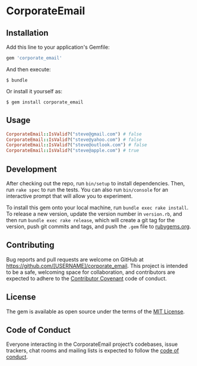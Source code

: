 # CorporateEmail

## Installation

Add this line to your application's Gemfile:

```ruby
gem 'corporate_email'
```

And then execute:

    $ bundle

Or install it yourself as:

    $ gem install corporate_email

## Usage

```ruby
CorporateEmail::IsValid?("steve@gmail.com") # false
CorporateEmail::IsValid?("steve@yahoo.com") # false
CorporateEmail::IsValid?("steve@outlook.com") # false
CorporateEmail::IsValid?("steve@apple.com") # true
```

## Development

After checking out the repo, run `bin/setup` to install dependencies. Then, run `rake spec` to run the tests. You can also run `bin/console` for an interactive prompt that will allow you to experiment.

To install this gem onto your local machine, run `bundle exec rake install`. To release a new version, update the version number in `version.rb`, and then run `bundle exec rake release`, which will create a git tag for the version, push git commits and tags, and push the `.gem` file to [rubygems.org](https://rubygems.org).

## Contributing

Bug reports and pull requests are welcome on GitHub at https://github.com/[USERNAME]/corporate_email. This project is intended to be a safe, welcoming space for collaboration, and contributors are expected to adhere to the [Contributor Covenant](http://contributor-covenant.org) code of conduct.

## License

The gem is available as open source under the terms of the [MIT License](http://opensource.org/licenses/MIT).

## Code of Conduct

Everyone interacting in the CorporateEmail project’s codebases, issue trackers, chat rooms and mailing lists is expected to follow the [code of conduct](https://github.com/[USERNAME]/corporate_email/blob/master/CODE_OF_CONDUCT.md).
